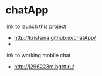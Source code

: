 # chatApp

link to launch this project
* http://kristsina.github.io/chatApp/
* 
link to working mobile chat
* http://j296223m.bget.ru/
